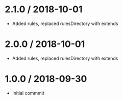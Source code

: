 # 2.1.0 / 2018-10-01

- Added rules, replaced rulesDirectory with extends

# 2.0.0 / 2018-10-01

- Added rules, replaced rulesDirectory with extends

# 1.0.0 / 2018-09-30

- Initial commmit
